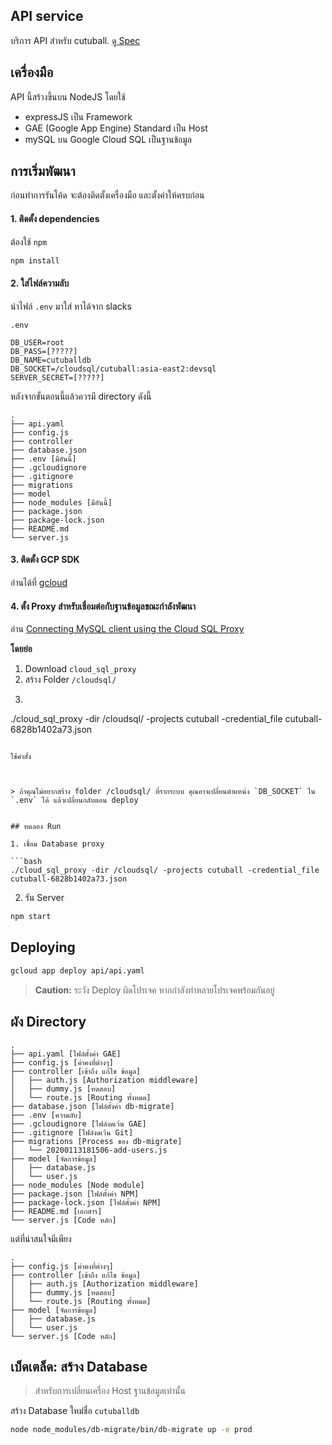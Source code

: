 API service
--------------------

บริการ API สำหรับ cutuball. [ดู Spec](../docs/api.md)


## เครื่องมือ

API นี้สร้างขึ้นบน NodeJS โดยใช้

- expressJS เป็น Framework
- GAE (Google App Engine) Standard เป็น Host
- mySQL บน Google Cloud SQL เป็นฐานข้อมูล


## การเริ่มพัฒนา

ก่อนทำการรันโค้ด จะต้องติดตั้งเครื่องมือ และตั้งค่าให้ครบก่อน

#### 1. ติดตั้ง dependencies

ต้องใช้ `npm`

```bash
npm install
```

#### 2. ใส่ไฟล์ความลับ

นำไฟล์ `.env` มาใส่ หาได้จาก slacks

`.env`
```
DB_USER=root
DB_PASS=[?????]
DB_NAME=cutuballdb
DB_SOCKET=/cloudsql/cutuball:asia-east2:devsql
SERVER_SECRET=[?????]
```

หลังจากขั้นตอนนี้แล้วควรมี directory ดังนี้

```
.
├── api.yaml
├── config.js
├── controller
├── database.json
├── .env [มีอันนี้]
├── .gcloudignore
├── .gitignore
├── migrations
├── model
├── node_modules [มีอันนี้]
├── package.json
├── package-lock.json
├── README.md
└── server.js
```

#### 3. ติดตั้ง GCP SDK

อ่านได้ที่ [gcloud](../docs/gcloud.md)


#### 4. ตั้ง Proxy สำหรับเชื่อมต่อกับฐานข้อมูลขณะกำลังพัฒนา

อ่าน [Connecting MySQL client using the Cloud SQL Proxy](https://cloud.google.com/sql/docs/mysql/connect-admin-proxy)


**โดยย่อ**
1. Download `cloud_sql_proxy`
2. สร้าง Folder `/cloudsql/`
3. ```bash
./cloud_sql_proxy -dir /cloudsql/ -projects cutuball -credential_file cutuball-6828b1402a73.json
```

ใช้คำสั่ง



> ถ้าคุณไม่อยากสร้าง folder /cloudsql/ ที่รากระบบ คุณอาจเปลี่ยนตำแหน่ง `DB_SOCKET` ใน `.env` ได้ แล้วเปลี่ยนกลับตอน deploy


## ทดลอง Run

1. เชื่อม Database proxy

```bash
./cloud_sql_proxy -dir /cloudsql/ -projects cutuball -credential_file cutuball-6828b1402a73.json
```

2. รัน Server

```bash
npm start
```

## Deploying

```bash
gcloud app deploy api/api.yaml
```

> **Caution:** ระวัง Deploy ผิดโปรเจค หากกำลังทำหลายโปรเจคพร้อมกันอยู่


## ผัง Directory

```
.
├── api.yaml [ไฟล์ตั้งค่า GAE]
├── config.js [ค่าคงที่ต่างๆ]
├── controller [เข้าถึง แก้ไข ข้อมูล]
│   ├── auth.js [Authorization middleware]
│   ├── dummy.js [ทดสอบ]
│   └── route.js [Routing ทั้งหมด]
├── database.json [ไฟล์ตั้งค่า db-migrate]
├── .env [ความลับ]
├── .gcloudignore [ไฟล์งดเว้น GAE]
├── .gitignore [ไฟล์งดเว้น Git]
├── migrations [Process ของ db-migrate]
│   └── 20200113181506-add-users.js
├── model [จัดการข้อมูล]
│   ├── database.js
│   └── user.js
├── node_modules [Node module]
├── package.json [ไฟล์ตั้งค่า NPM]
├── package-lock.json [ไฟล์ตั้งค่า NPM]
├── README.md [เอกสาร]
└── server.js [Code หลัก]
```

แต่ที่น่าสนใจมีเพียง

```
.
├── config.js [ค่าคงที่ต่างๆ]
├── controller [เข้าถึง แก้ไข ข้อมูล]
│   ├── auth.js [Authorization middleware]
│   ├── dummy.js [ทดสอบ]
│   └── route.js [Routing ทั้งหมด]
├── model [จัดการข้อมูล]
│   ├── database.js
│   └── user.js
└── server.js [Code หลัก]
```



## เบ็ดเตล็ด: สร้าง Database

> สำหรับการเปลี่ยนเครื่อง Host ฐานข้อมูลเท่านั้น

สร้าง Database ใหม่ชื่อ `cutuballdb`

```bash
node node_modules/db-migrate/bin/db-migrate up -e prod
```
